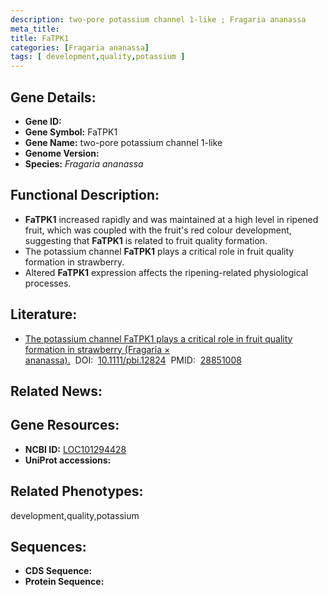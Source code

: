 ```yaml
---
description: two-pore potassium channel 1-like ; Fragaria ananassa
meta_title:
title: FaTPK1
categories: [Fragaria ananassa]
tags: [ development,quality,potassium ]
---
```


## Gene Details:
- **Gene ID:**	[]()
- **Gene Symbol:** FaTPK1
- **Gene Name:** two-pore potassium channel 1-like
- **Genome Version:** []()
- **Species:** *Fragaria ananassa*

## Functional Description:
   - **FaTPK1** increased rapidly and was maintained at a high level in ripened fruit, which was coupled with the fruit's red colour development, suggesting that **FaTPK1** is related to fruit quality formation.
   - The potassium channel **FaTPK1** plays a critical role in fruit quality formation in strawberry.
   - Altered **FaTPK1** expression affects the ripening-related physiological processes.

## Literature:
   - [The potassium channel FaTPK1 plays a critical role in fruit quality formation in strawberry (Fragaria × ananassa).]( https://onlinelibrary.wiley.com/doi/10.1111/pbi.12824)&nbsp;&nbsp;DOI:&nbsp;&nbsp;[10.1111/pbi.12824](https://onlinelibrary.wiley.com/doi/10.1111/pbi.12824)&nbsp;&nbsp;PMID:&nbsp;&nbsp;[28851008](https://pubmed.ncbi.nlm.nih.gov/28851008/)

## Related News:

## Gene Resources:
- **NCBI ID:** [LOC101294428](https://www.ncbi.nlm.nih.gov/gene/?term=LOC101294428)
- **UniProt accessions:** [](https://www.uniprot.org/uniprotkb//entry)

## Related Phenotypes:
development,quality,potassium

## Sequences:
- **CDS Sequence:**
- **Protein Sequence:**
